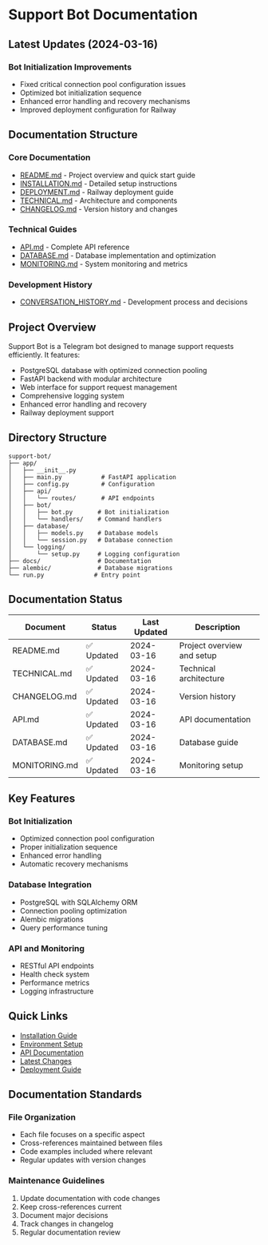 # Support Bot Documentation

## Latest Updates (2024-03-16)

### Bot Initialization Improvements
- Fixed critical connection pool configuration issues
- Optimized bot initialization sequence
- Enhanced error handling and recovery mechanisms
- Improved deployment configuration for Railway

## Documentation Structure

### Core Documentation
- [README.md](README.md) - Project overview and quick start guide
- [INSTALLATION.md](INSTALLATION.md) - Detailed setup instructions
- [DEPLOYMENT.md](DEPLOYMENT.md) - Railway deployment guide
- [TECHNICAL.md](TECHNICAL.md) - Architecture and components
- [CHANGELOG.md](CHANGELOG.md) - Version history and changes

### Technical Guides
- [API.md](API.md) - Complete API reference
- [DATABASE.md](DATABASE.md) - Database implementation and optimization
- [MONITORING.md](MONITORING.md) - System monitoring and metrics

### Development History
- [CONVERSATION_HISTORY.md](CONVERSATION_HISTORY.md) - Development process and decisions

## Project Overview

Support Bot is a Telegram bot designed to manage support requests efficiently. It features:

- PostgreSQL database with optimized connection pooling
- FastAPI backend with modular architecture
- Web interface for support request management
- Comprehensive logging system
- Enhanced error handling and recovery
- Railway deployment support

## Directory Structure

```
support-bot/
├── app/
│   ├── __init__.py
│   ├── main.py           # FastAPI application
│   ├── config.py         # Configuration
│   ├── api/
│   │   └── routes/       # API endpoints
│   ├── bot/
│   │   ├── bot.py       # Bot initialization
│   │   └── handlers/    # Command handlers
│   ├── database/
│   │   ├── models.py    # Database models
│   │   └── session.py   # Database connection
│   └── logging/
│       └── setup.py     # Logging configuration
├── docs/                # Documentation
├── alembic/             # Database migrations
└── run.py              # Entry point
```

## Documentation Status

| Document | Status | Last Updated | Description |
|----------|---------|--------------|-------------|
| README.md | ✅ Updated | 2024-03-16 | Project overview and setup |
| TECHNICAL.md | ✅ Updated | 2024-03-16 | Technical architecture |
| CHANGELOG.md | ✅ Updated | 2024-03-16 | Version history |
| API.md | ✅ Updated | 2024-03-16 | API documentation |
| DATABASE.md | ✅ Updated | 2024-03-16 | Database guide |
| MONITORING.md | ✅ Updated | 2024-03-16 | Monitoring setup |

## Key Features

### Bot Initialization
- Optimized connection pool configuration
- Proper initialization sequence
- Enhanced error handling
- Automatic recovery mechanisms

### Database Integration
- PostgreSQL with SQLAlchemy ORM
- Connection pooling optimization
- Alembic migrations
- Query performance tuning

### API and Monitoring
- RESTful API endpoints
- Health check system
- Performance metrics
- Logging infrastructure

## Quick Links

- [Installation Guide](INSTALLATION.md#quick-start)
- [Environment Setup](DEPLOYMENT.md#environment-variables)
- [API Documentation](API.md)
- [Latest Changes](CHANGELOG.md#2024-03-16)
- [Deployment Guide](DEPLOYMENT.md)

## Documentation Standards

### File Organization
- Each file focuses on a specific aspect
- Cross-references maintained between files
- Code examples included where relevant
- Regular updates with version changes

### Maintenance Guidelines
1. Update documentation with code changes
2. Keep cross-references current
3. Document major decisions
4. Track changes in changelog
5. Regular documentation review 